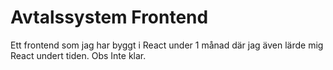 # Avtalssystem Frontend
 Ett frontend som jag har byggt i React under 1 månad där jag även lärde mig React undert tiden. Obs Inte klar.
